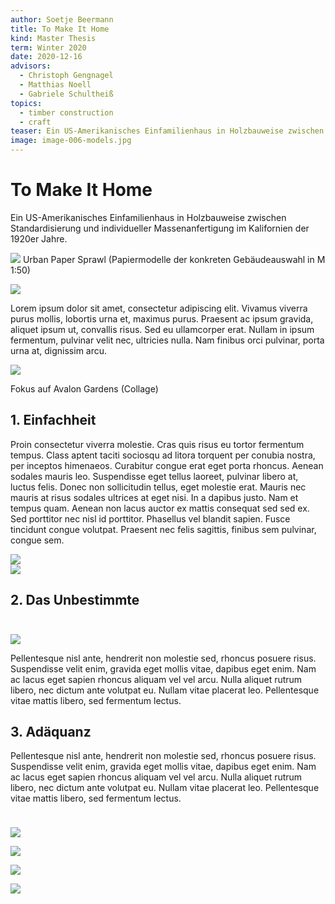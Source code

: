 ```yaml
---
author: Soetje Beermann
title: To Make It Home
kind: Master Thesis
term: Winter 2020
date: 2020-12-16
advisors:
  - Christoph Gengnagel
  - Matthias Noell
  - Gabriele Schultheiß
topics:
  - timber construction
  - craft
teaser: Ein US-Amerikanisches Einfamilienhaus in Holzbauweise zwischen Standardisierung und individueller Massenanfertigung im Kalifornien der 1920er Jahre.
image: image-006-models.jpg
---
```


# To Make It Home

Ein US-Amerikanisches Einfamilienhaus in Holzbauweise zwischen Standardisierung und individueller Massenanfertigung im Kalifornien der 1920er Jahre.

![](/works/Beermann-To-Make-It-Home/image-006-models.jpg)
Urban Paper Sprawl (Papiermodelle der konkreten Gebäudeauswahl in M 1:50)

<div class="col-start-1 col-end-3"><img src="/works/Beermann-To-Make-It-Home/image-001-pacific-homes-logo.png"></img></div>
<p class="col-start-3">Lorem ipsum dolor sit amet, consectetur adipiscing elit. Vivamus viverra purus mollis, lobortis urna et, maximus purus. Praesent ac ipsum gravida, aliquet ipsum ut, convallis risus. Sed eu ullamcorper erat. Nullam in ipsum fermentum, pulvinar velit nec, ultricies nulla. Nam finibus orci pulvinar, porta urna at, dignissim arcu.</p>
<div></div>
<div class="col-start-2 col-end-5"><img src="/works/Beermann-To-Make-It-Home/image-007-map.jpg"></img></div>

Fokus auf Avalon Gardens (Collage)

## 1. Einfachheit

<p class="col-start-1 col-end-3 row-span-2">Proin consectetur viverra molestie. Cras quis risus eu tortor fermentum tempus. Class aptent taciti sociosqu ad litora torquent per conubia nostra, per inceptos himenaeos. Curabitur congue erat eget porta rhoncus. Aenean sodales mauris leo. Suspendisse eget tellus laoreet, pulvinar libero at, luctus felis. Donec non sollicitudin tellus, eget molestie erat. Mauris nec mauris at risus sodales ultrices at eget nisi. In a dapibus justo. Nam et tempus quam. Aenean non lacus auctor ex mattis consequat sed sed ex. Sed porttitor nec nisl id porttitor. Phasellus vel blandit sapien. Fusce tincidunt congue volutpat. Praesent nec felis sagittis, finibus sem pulvinar, congue sem. </p>
<div class="col-start-3 col-end-6"><img src="/works/Beermann-To-Make-It-Home/image-086-plan.png"></img></div>
<div class="col-start-3 col-end-6"><img src="/works/Beermann-To-Make-It-Home/image-101-axo.png"></img></div>

## 2. Das Unbestimmte

<div class="col-start-1 col-end-4"><img style="margin-top: 1.5rem" src="/works/Beermann-To-Make-It-Home/image-139.jpg"></img></div><p class="col-start-4 col-end-6">Pellentesque nisl ante, hendrerit non molestie sed, rhoncus posuere risus. Suspendisse velit enim, gravida eget mollis vitae, dapibus eget enim. Nam ac lacus eget sapien rhoncus aliquam vel vel arcu. Nulla aliquet rutrum libero, nec dictum ante volutpat eu. Nullam vitae placerat leo. Pellentesque vitae mattis libero, sed fermentum lectus.</p>

## 3. Adäquanz

<p class="col-start-1 col-end-3">Pellentesque nisl ante, hendrerit non molestie sed, rhoncus posuere risus. Suspendisse velit enim, gravida eget mollis vitae, dapibus eget enim. Nam ac lacus eget sapien rhoncus aliquam vel vel arcu. Nulla aliquet rutrum libero, nec dictum ante volutpat eu. Nullam vitae placerat leo. Pellentesque vitae mattis libero, sed fermentum lectus.</p><div class="col-start-3 col-end-6"><img style="margin-top: 1.5rem" src="/works/Beermann-To-Make-It-Home/image-175-adequacy.jpg"></img></div>

![](/works/Beermann-To-Make-It-Home/image-226.jpg)

![](/works/Beermann-To-Make-It-Home/image-265.jpg)

![](/works/Beermann-To-Make-It-Home/image-266.jpg)
